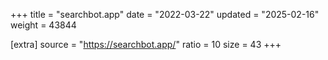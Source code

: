 +++
title = "searchbot.app"
date = "2022-03-22"
updated = "2025-02-16"
weight = 43844

[extra]
source = "https://searchbot.app/"
ratio = 10
size = 43
+++
